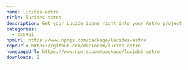 ```yaml
---
name: lucides-astro
title: lucides-astro
description: Get your Lucide icons right into your Astro project
categories:
  - css+ui
npmUrl: https://www.npmjs.com/package/lucides-astro
repoUrl: https://github.com/dzeiocom/lucide-astro
homepageUrl: https://www.npmjs.com/package/lucides-astro
downloads: 2
---
```

